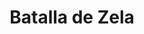 ﻿---
title: "Batalla de Zela"
permalink: periodes_113.html
layout: periode
dataInici: -47
sidebar: periodes
pares:
  - id: 61
    title: "Segunda Guerra Civil"
    dataInici: "(-49)"
    dataFi: "(-45)"

fills:
jocsPrincipals:
jocsEscenaris:
jocsEpoca:
jocsEpocaEscenaris:
---
